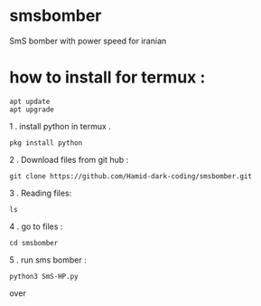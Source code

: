 # smsbomber
SmS bomber with power speed for iranian 
<h1>how to install for termux :</h1>
<code>apt update</code>
<br>
<code>apt upgrade</code>
<p>1 . install python in termux .</p>
<code>pkg install python</code>
<p>2 . Download files from git hub :</p>
<code>git clone https://github.com/Hamid-dark-coding/smsbomber.git</code>
<p>3 . Reading files:</p>
<code>ls</code>
<p>4 . go to files :</p>
<code>cd smsbomber</code>
<p>5 . run sms bomber :</p>
<code>python3 SmS-HP.py</code>
<p>over</p>
